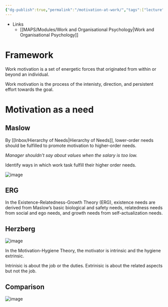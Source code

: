 ```yaml
---
{"dg-publish":true,"permalink":"/motivation-at-work/","tags":["lecture"]}
---
```


- Links
	- [[MAPS/Modules/Work and Organisational Psychology\|Work and Organisational Psychology]]
# Framework
Work motivation is a set of energetic forces that originated from within or beyond an individual.

Work motivation is the process of the intenisty, direction, and persistent effort towards the goal.
# Motivation as a need
## Maslow 
By [[Inbox/Hierarchy of Needs\|Hierarchy of Needs]], lower-order needs should be fulfilled to promote motivation to higher-order needs.

*Manager shouldn’t say about values when the salary is too low.*

Identify ways in which work task fulfill their higher order needs.

![image](https://pub-15a8beda5d8c4294821c9fa24ef91a9f.r2.dev/attachments/9dbf979f5f0eca57b7c535a4da12024d.jpeg)
## ERG
In the Existence-Relatedness-Growth Theory (ERG), existence needs are derived from Maslow’s basic biological and safety needs, relatedness needs from social and ego needs, and growth needs from self-actualization needs.
## Herzberg
![image](https://pub-15a8beda5d8c4294821c9fa24ef91a9f.r2.dev/attachments/50e0f10bd8751a3fbb79f117c983ca1c.jpeg)

In the Motivation-Hygiene Theory, the motivator is intrinsic and the hygiene extrinsic. 

Intrinisic is about the job or the duties. 
Extrinisic is about the related aspects but not the job.
## Comparison
![image](https://pub-15a8beda5d8c4294821c9fa24ef91a9f.r2.dev/attachments/3eecc751f7db2c7ca97b06817c7765e0.jpeg)
